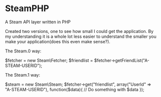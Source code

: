 SteamPHP
========

A Steam API layer written in PHP

Created two versions, one to see how small I could get the application. By my understanding it is a whole lot less easier to understand the smaller you make your application(does this even make sense?).

The Steam.0 way:

$fetcher = new Steam\Fetcher;
$friendlist = $fetcher->getFriendList("A-STEAM-USERID");

The Steam.1 way:

$steam = new Steam\Steam;
$fetcher->get("friendlist", array("UserId" => "A-STEAM-USERID"), function($data){
	// Do something with $data
});


